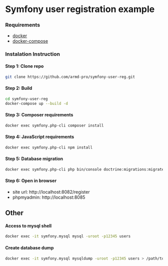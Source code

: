 
# Symfony user registration example

### Requirements
* [docker](https://docs.docker.com/install/)
* [docker-compose](https://docs.docker.com/compose/install/)

### Instalation Instruction

#### Step 1: Clone repo
```bash
git clone https://github.com/armd-pro/symfony-user-reg.git
```

#### Step 2: Build
```bash
cd symfony-user-reg
docker-compose up --build -d
```

#### Step 3: Composer requirements
```bash
docker exec symfony.php-cli composer install
```

#### Step 4: JavaScript requirements
```bash
docker exec symfony.php-cli npm install
```

#### Step 5: Database migration
```bash
docker exec symfony.php-cli php bin/console doctrine:migrations:migrate --no-interaction --allow-no-migration
```

#### Step 6: Open in browser
* site url: http://localhost:8082/register
* phpmyadmin: http://localhost:8085


## Other

#### Access to mysql shell
```bash
docker exec -it symfony.mysql mysql -uroot -p12345 users
```

#### Create database dump
```bash
docker exec -it symfony.mysql mysqldump -uroot -p12345 users > /path/to/users.db.sql
```